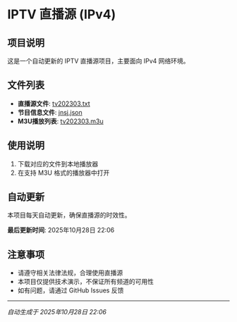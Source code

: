 # IPTV 直播源 (IPv4)

## 项目说明
这是一个自动更新的 IPTV 直播源项目，主要面向 IPv4 网络环境。

## 文件列表
- **直播源文件**: [tv202303.txt](https://www.cloudplains.cn/tv202303.txt)
- **节目信息文件**: [jnsj.json](https://www.cloudplains.cn/jnsj.json)
- **M3U播放列表**: [tv202303.m3u](https://www.cloudplains.cn/tv202303.m3u)

## 使用说明
1. 下载对应的文件到本地播放器
2. 在支持 M3U 格式的播放器中打开

## 自动更新
本项目每天自动更新，确保直播源的时效性。

**最后更新时间**: 2025年10月28日 22:06

## 注意事项
- 请遵守相关法律法规，合理使用直播源
- 本项目仅提供技术演示，不保证所有频道的可用性
- 如有问题，请通过 GitHub Issues 反馈

---
*自动生成于 2025年10月28日 22:06*
